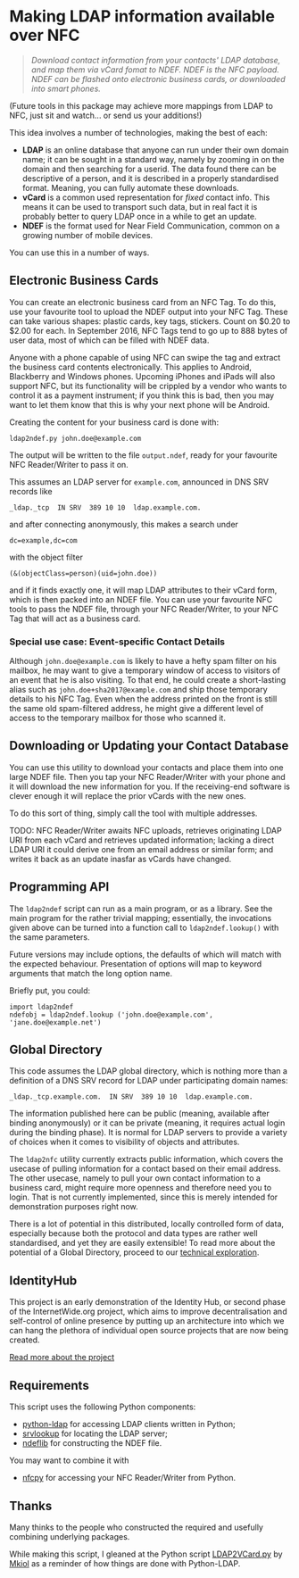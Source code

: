 # Making LDAP information available over NFC

> *Download contact information from your contacts' LDAP database, and
> map them via vCard fomat to NDEF.  NDEF is the NFC payload.  NDEF can be
> flashed onto electronic business cards, or downloaded into smart phones.*

(Future tools in this package may achieve more mappings from LDAP to NFC,
just sit and watch... or send us your additions!)

This idea involves a number of technologies, making the best of each:

  * **LDAP** is an online database that anyone can run under their own
    domain name; it can be sought in a standard way, namely by zooming
    in on the domain and then searching for a userid.  The data found
    there can be descriptive of a person, and it is described in a
    properly standardised format.  Meaning, you can fully automate these
    downloads.
  * **vCard** is a common used representation for *fixed* contact info.
    This means it can be used to transport such data, but in real fact
    it is probably better to query LDAP once in a while to get an update.
  * **NDEF** is the format used for Near Field Communication, common on
    a growing number of mobile devices.

You can use this in a number of ways.

## Electronic Business Cards

You can create an electronic business card from an NFC Tag.  To do this,
use your favourite tool to upload the NDEF output into your NFC Tag.
These can take various shapes: plastic cards, key tags, stickers.  Count
on $0.20 to $2.00 for each.  In September 2016, NFC Tags tend to go up
to 888 bytes of user data, most of which can be filled with NDEF data.

Anyone with a phone capable of using NFC can swipe the tag and extract
the business card contents electronically.  This applies to Android,
Blackberry and Windows phones.  Upcoming iPhones and iPads will also
support NFC, but its functionality will be crippled by a vendor who
wants to control it as a payment instrument; if you think this is bad,
then you may want to let them know that this is why your next phone will
be Android.

Creating the content for your business card is done with:

    ldap2ndef.py john.doe@example.com

The output will be written to the file `output.ndef`, ready for your
favourite NFC Reader/Writer to pass it on.

This assumes an LDAP server for `example.com`, announced in DNS SRV records like

    _ldap._tcp  IN SRV  389 10 10  ldap.example.com.

and after connecting anonymously, this makes a search under

    dc=example,dc=com

with the object filter

    (&(objectClass=person)(uid=john.doe))

and if it finds exactly one, it will map LDAP attributes to their vCard form,
which is then packed into an NDEF file.  You can use your favourite NFC tools
to pass the NDEF file, through your NFC Reader/Writer, to your NFC Tag that
will act as a business card.

### Special use case: Event-specific Contact Details

Although `john.doe@example.com` is likely to have a hefty spam filter on his
mailbox, he may want to give a temporary window of access to visitors of an
event that he is also visiting.  To that end, he could create a short-lasting
alias such as `john.doe+sha2017@example.com` and ship those temporary details
to his NFC Tag.  Even when the address printed on the front is still the same
old spam-filtered address, he might give a different level of access to the
temporary mailbox for those who scanned it.

## Downloading or Updating your Contact Database

You can use this utility to download your contacts and place them into one
large NDEF file.  Then you tap your NFC Reader/Writer with your phone and
it will download the new information for you.  If the receiving-end software
is clever enough it will replace the prior vCards with the new ones.

To do this sort of thing, simply call the tool with multiple addresses.

TODO: NFC Reader/Writer awaits NFC uploads, retrieves originating
LDAP URI from each vCard and retrieves updated information; lacking a
direct LDAP URI it could derive one from an email address or similar
form; and writes it back as an update inasfar as vCards have changed.


## Programming API

The `ldap2ndef` script can run as a main program, or as a library.  See the
main program for the rather trivial mapping; essentially, the invocations
given above can be turned into a function call to `ldap2ndef.lookup()`
with the same parameters.

Future versions may include options, the defaults of which will match
with the expected behaviour.  Presentation of options will map to
keyword arguments that match the long option name.

Briefly put, you could:

    import ldap2ndef
    ndefobj = ldap2ndef.lookup ('john.doe@example.com', 'jane.doe@example.net')


## Global Directory

This code assumes the LDAP global directory, which is nothing more than a
definition of a DNS SRV record for LDAP under participating domain names:

    _ldap._tcp.example.com.  IN SRV  389 10 10  ldap.example.com.

The information published here can be public (meaning, available after
binding anonymously) or it can be private (meaning, it requires actual
login during the binding phase).  It is normal for LDAP servers to provide
a variety of choices when it comes to visibility of objects and attributes.

The `ldap2nfc` utility currently extracts public information, which covers
the usecase of pulling information for a contact based on their email
address.  The other usecase, namely to pull your own contact information
to a business card, might require more openness and therefore need you to
login.  That is not currently implemented, since this is merely intended
for demonstration purposes right now.

There is a lot of potential in this distributed, locally controlled form
of data, especially because both the protocol and data types are rather
well standardised, and yet they are easily extensible!  To read more about
the potential of a Global Directory, proceed to our
[technical exploration](http://rickywiki.vanrein.org/doku.php?id=globaldir).


## IdentityHub

This project is an early demonstration of the Identity Hub, or second phase
of the InternetWide.org project, which aims to improve decentralisation
and self-control of online presence by putting up an architecture into which
we can hang the plethora of individual open source projects that are now
being created.

[Read more about the project](http://internetwide.org/blog/2016/06/24/iwo-phases.html)


## Requirements

This script uses the following Python components:

  * [python-ldap](https://pypi.python.org/pypi/python-ldap)
    for accessing LDAP clients written in Python;
  * [srvlookup](https://pypi.python.org/pypi/srvlookup)
    for locating the LDAP server;
  * [ndeflib](https://pypi.python.org/pypi/ndeflib)
    for constructing the NDEF file.

You may want to combine it with

  * [nfcpy](https://pypi.python.org/pypi/nfcpy)
    for accessing your NFC Reader/Writer from Python.


## Thanks

Many thinks to the people who constructed the required and usefully
combining underlying packages.

While making this script, I gleaned at the Python script
[LDAP2VCard.py](https://github.com/mkiol/LDAP2VCard/blob/master/LDAP2VCard.py)
by
[Mkiol](https://github.com/mkiol)
as a reminder of how things are done with Python-LDAP.

